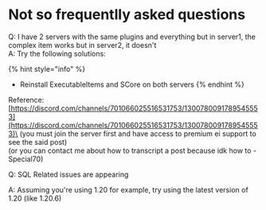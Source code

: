 # Not so frequentlly asked questions

Q: I have 2 servers with the same plugins and everything but in server1, the complex item works but in server2, it doesn't\
A: Try the following solutions:

{% hint style="info" %}
* Reinstall ExecutableItems and SCore on both servers
{% endhint %}

Reference: [https://discord.com/channels/701066025516531753/1300780091789545553](https://discord.com/channels/701066025516531753/1300780091789545553)\
(you must join the server first and have access to premium ei support to see the said post)\
(or you can contact me about how to transcript a post because idk how to -Special70)

Q: SQL Related issues are appearing

A: Assuming you're using 1.20 for example, try using the latest version of 1.20 (like 1.20.6)
